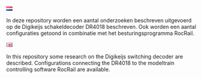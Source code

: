 ![Nederlandse vlag](../images/nl.gif)

In deze repository worden een aantal onderzoeken beschreven uitgevoerd op de Digikeijs schakeldecoder DR4018 beschreven. Ook worden een aantal configuraties getoond in combinatie met het besturingsprogramma RocRail.


![English flag](../images/gb.gif)

In this repository some research on the Digikeijs switching decoder are described.  Configurations connecting the DR4018 to the modeltrain controlling software RocRail are available.
